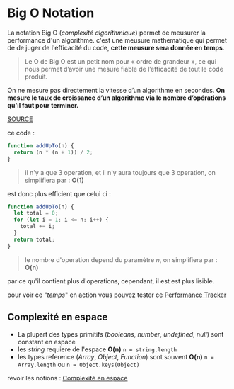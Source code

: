 # Big O Notation

La notation Big O (_complexité algorithmique_) permet de meusurer la performance d'un algorithme.
c'est une meusure mathematique qui permet de de juger de l'efficacité du code, **cette meusure sera donnée en temps**.

>Le O de Big O est un petit nom pour « ordre de grandeur »,
ce qui nous permet d’avoir une mesure fiable de l’efficacité de tout le code produit.

On ne mesure pas directement la vitesse d’un algorithme en secondes.
**On mesure le taux de croissance d’un algorithme via le nombre d’opérations qu’il faut pour terminer.**

[SOURCE](https://www.jesuisundev.com/comprendre-la-notation-big-o-en-7-minutes/)

ce code :

```js
function addUpTo(n) {
  return (n * (n + 1)) / 2;
}
```

> il n'y a que 3 operation, et il n'y aura toujours que 3 operation, on simplifiera par : **O(1)**

est donc plus efficient que celui ci :

```js
function addUpTo(n) {
  let total = 0;
  for (let i = 1; i <= n; i++) {
    total += i;
  }
  return total;
}
```

> le nombre d'operation depend du paramètre _n_, on simplifiera par : **O(n)**

par ce qu'il contient plus d'operations, cependant, il est est plus lisible.

pour voir ce "_temps_" en action vous pouvez tester ce [Performance Tracker](https://rithmschool.github.io/function-timer-demo/)

## Complexité en espace

- La plupart des types primitifs (_booleans_, _number_, _undefined_, _null_) sont constant en espace
- les _string_ requiere de l'espace **O(n)** `n = string.length`
- les types reference (_Array_, _Object_, _Function_) sont souvent **O(n)** `n = Array.length` ou `n = Object.keys(Object)`

revoir les notions : [Complexité en espace](https://www.udemy.com/course/js-algorithms-and-data-structures-masterclass/learn/lecture/8344050#questions)